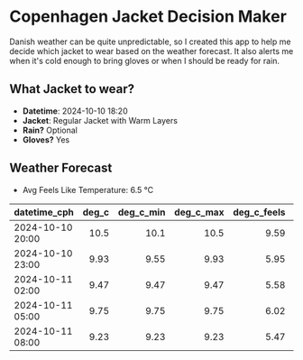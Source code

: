 
# Copenhagen Jacket Decision Maker

Danish weather can be quite unpredictable, so I created this app to help me decide which jacket to wear based on the weather forecast. 
It also alerts me when it's cold enough to bring gloves or when I should be ready for rain.

## What Jacket to wear?

- **Datetime**: 2024-10-10 18:20
- **Jacket**: Regular Jacket with Warm Layers
- **Rain?** Optional
- **Gloves?** Yes

## Weather Forecast
- Avg Feels Like Temperature: 6.5 °C

| datetime_cph     |   deg_c |   deg_c_min |   deg_c_max |   deg_c_feels | weather   | wind   | rain   |
|:-----------------|--------:|------------:|------------:|--------------:|:----------|:-------|:-------|
| 2024-10-10 20:00 |   10.5  |       10.1  |       10.5  |          9.59 | Clouds    | High   | None   |
| 2024-10-10 23:00 |    9.93 |        9.55 |        9.93 |          5.95 | Clouds    | High   | None   |
| 2024-10-11 02:00 |    9.47 |        9.47 |        9.47 |          5.58 | Clear     | High   | None   |
| 2024-10-11 05:00 |    9.75 |        9.75 |        9.75 |          6.02 | Clouds    | High   | None   |
| 2024-10-11 08:00 |    9.23 |        9.23 |        9.23 |          5.47 | Rain      | High   | Low    |
        